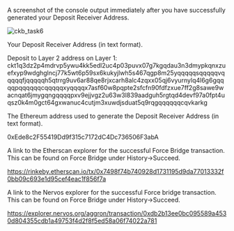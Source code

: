 A screenshot of the console output immediately after you have successfully generated your Deposit Receiver Address.

![ckb_task6](https://user-images.githubusercontent.com/21215088/128874480-074ed2f4-5ecd-4b8b-8d16-92039d155df3.png)

Your Deposit Receiver Address (in text format).

Deposit to Layer 2 address on Layer 1:
ckt1q3dz2p4mdrvp5ywu4kk5edl2uc4p03puvx07g7kgqdau3n3dmypkqnxzuefxyp9wdghglncj77k5wt6p59sx6kukyjlwh5s467qgp8m25yqqqqqsqqqqqvqqqqqfjqqqqqh5qtrrg9uv6ar88qe8rjxcarh8alc4zqxx05qj6vyurnylq4l6g6gqqqqpqqqqqqcqqqqqxyqqqqx7asf60w8pqpte2sfcfn90fdfzxue7ff2g8sawe9wacnqat6jmygqngqqqqpxv9ejjvgz2u63w3l839aadguh5rgtqd4devf97a0fpt4uqsz0k4m0gct64gxwanuc4cutjm3xuwdjsduat5q9rqgqqqqqqcqvkarkg

The Ethereum address used to generate the Deposit Receiver Address (in text format).

0xEde8c2F55419Dd9f315c7172dC4Dc736506F3abA

A link to the Etherscan explorer for the successful Force Bridge transaction. This can be found on Force Bridge under History→Succeed.

https://rinkeby.etherscan.io/tx/0x7498f74b740928d1731195d9da77013332f0bb09c693e1d95cef4eac1f856f7a

A link to the Nervos explorer for the successful Force bridge transaction. This can be found on Force Bridge under History→Succeed.

https://explorer.nervos.org/aggron/transaction/0xdb2b13ee0bc095589a4530d804355cdb1a49753f4d2f8f5ed58a06f74022a781
